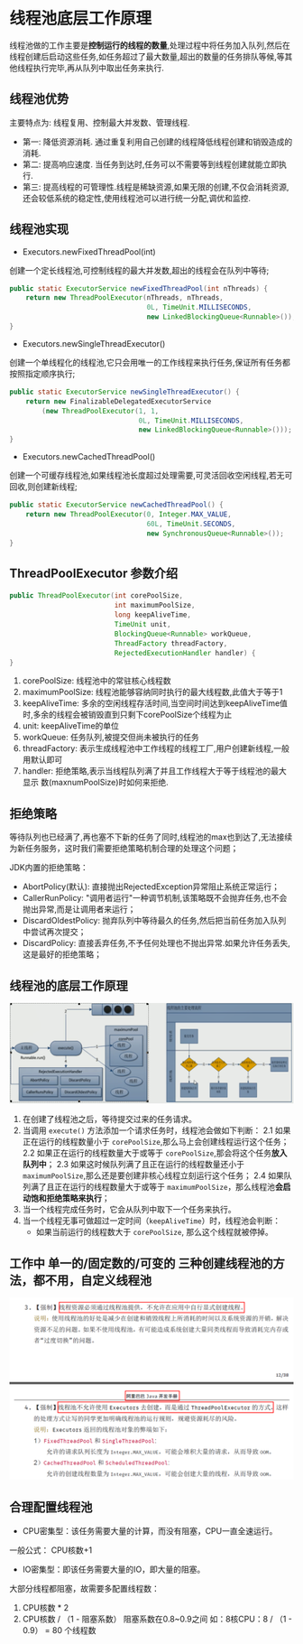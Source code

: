 # 线程池底层工作原理

线程池做的工作主要是**控制运行的线程的数量**,处理过程中将任务加入队列,然后在线程创建后启动这些任务,如任务超过了最大数量,超出的数量的任务排队等候,等其他线程执行完毕,再从队列中取出任务来执行.

## 线程池优势
主要特点为: 线程复用、控制最大并发数、管理线程.

- 第一: 降低资源消耗. 通过重复利用自己创建的线程降低线程创建和销毁造成的消耗.
- 第二: 提高响应速度. 当任务到达时,任务可以不需要等到线程创建就能立即执行.
- 第三: 提高线程的可管理性.线程是稀缺资源,如果无限的创建,不仅会消耗资源,还会较低系统的稳定性,使用线程池可以进行统一分配,调优和监控.

## 线程池实现
- Executors.newFixedThreadPool(int)

创建一个定长线程池,可控制线程的最大并发数,超出的线程会在队列中等待;
```java
public static ExecutorService newFixedThreadPool(int nThreads) {
    return new ThreadPoolExecutor(nThreads, nThreads,
                                  0L, TimeUnit.MILLISECONDS,
                                  new LinkedBlockingQueue<Runnable>());
}
```

- Executors.newSingleThreadExecutor()

创建一个单线程化的线程池,它只会用唯一的工作线程来执行任务,保证所有任务都按照指定顺序执行;
```java
public static ExecutorService newSingleThreadExecutor() {
    return new FinalizableDelegatedExecutorService
        (new ThreadPoolExecutor(1, 1,
                                0L, TimeUnit.MILLISECONDS,
                                new LinkedBlockingQueue<Runnable>()));
}
```

- Executors.newCachedThreadPool()

创建一个可缓存线程池,如果线程池长度超过处理需要,可灵活回收空闲线程,若无可回收,则创建新线程;

```java
public static ExecutorService newCachedThreadPool() {
    return new ThreadPoolExecutor(0, Integer.MAX_VALUE,
                                  60L, TimeUnit.SECONDS,
                                  new SynchronousQueue<Runnable>());
}
```

## ThreadPoolExecutor 参数介绍

```java
public ThreadPoolExecutor(int corePoolSize,
                          int maximumPoolSize,
                          long keepAliveTime,
                          TimeUnit unit,
                          BlockingQueue<Runnable> workQueue,
                          ThreadFactory threadFactory,
                          RejectedExecutionHandler handler) {
}
```

1. corePoolSize: 线程池中的常驻核心线程数
2. maximumPoolSize: 线程池能够容纳同时执行的最大线程数,此值大于等于1
3. keepAliveTime: 多余的空闲线程存活时间,当空间时间达到keepAliveTime值时,多余的线程会被销毁直到只剩下corePoolSize个线程为止
4. unit: keepAliveTime的单位
5. workQueue: 任务队列,被提交但尚未被执行的任务
6. threadFactory: 表示生成线程池中工作线程的线程工厂,用户创建新线程,一般用默认即可
7. handler: 拒绝策略,表示当线程队列满了并且工作线程大于等于线程池的最大显示 数(maxnumPoolSize)时如何来拒绝.

## 拒绝策略
等待队列也已经满了,再也塞不下新的任务了同时,线程池的max也到达了,无法接续为新任务服务，这时我们需要拒绝策略机制合理的处理这个问题；

JDK内置的拒绝策略：
- AbortPolicy(默认): 直接抛出RejectedException异常阻止系统正常运行；
- CallerRunPolicy: "调用者运行"一种调节机制,该策略既不会抛弃任务,也不会抛出异常,而是让调用者来运行；
- DiscardOldestPolicy: 抛弃队列中等待最久的任务,然后把当前任务加入队列中尝试再次提交；
- DiscardPolicy: 直接丢弃任务,不予任何处理也不抛出异常.如果允许任务丢失,这是最好的拒绝策略；

## 线程池的底层工作原理

![](img/ThreadPool.png)

1. 在创建了线程池之后，等待提交过来的任务请求。
2. 当调用 `execute()` 方法添加一个请求任务时，线程池会做如下判断：
	2.1 如果正在运行的线程数量小于 `corePoolSize`,那么马上会创建线程运行这个任务；
	2.2 如果正在运行的线程数量大于或等于 `corePoolSize`,那会将这个任务**放入队列中**；
	2.3 如果这时候队列满了且正在运行的线程数量还小于 `maximumPoolSize`,那么还是要创建非核心线程立刻运行这个任务；
	2.4 如果队列满了且正在运行的线程数量大于或等于 `maximumPoolSize`，那么线程池**会启动饱和拒绝策略来执行**；
3. 当一个线程完成任务时，它会从队列中取下一个任务来执行。
4. 当一个线程无事可做超过一定时间（`keepAliveTime`）时，线程池会判断：
	- 如果当前运行的线程数大于 `corePoolSize`, 那么这个线程就被停掉。


## 工作中 单一的/固定数的/可变的 三种创建线程池的方法，都不用，自定义线程池

![](img/aliThreadPool.png)

## 合理配置线程池
- CPU密集型：该任务需要大量的计算，而没有阻塞，CPU一直全速运行。

一般公式： CPU核数+1

- IO密集型：即该任务需要大量的IO，即大量的阻塞。

大部分线程都阻塞，故需要多配置线程数：

1. CPU核数 * 2
2. CPU核数 / （1 - 阻塞系数）	阻塞系数在0.8~0.9之间
如：8核CPU：8 / （1 - 0.9） = 80 个线程数
